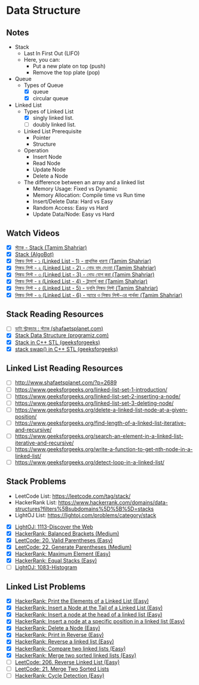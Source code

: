 # Data Structure

## Notes

-   Stack
    -   Last In First Out (LIFO)
    -   Here, you can:
        -   Put a new plate on top (push)
        -   Remove the top plate (pop)
-   Queue
    -   Types of Queue
        -   [x] queue
        -   [x] circular queue
-   Linked List
    -   Types of Linked List
        -   [x] singly linked list.
        -   [ ] doubly linked list.
    -   Linked List Prerequisite
        -   Pointer
        -   Structure
    -   Operation
        -   Insert Node
        -   Read Node
        -   Update Node
        -   Delete a Node
    -   The difference between an array and a linked list
        -   Memory Usage: Fixed vs Dynamic
        -   Memory Allocation: Compile time vs Run time
        -   Insert/Delete Data: Hard vs Easy
        -   Random Access: Easy vs Hard
        -   Update Data/Node: Easy vs Hard

## Watch Videos

-   [x] [স্ট্যাক - Stack (Tamim Shahriar)](https://youtu.be/-8JxL-dXg6w)
-   [x] [Stack (AlgoBot)](https://youtu.be/3gwBZwsa_ik)
-   [x] [লিঙ্কড লিস্ট - ১ (Linked List - 1) - প্রাথমিক ধারণা (Tamim Shahriar)](https://youtu.be/k3wD1KtP8EE)
-   [x] [লিঙ্কড লিস্ট - ২ (Linked List - 2) - নোড বাদ দেওয়া (Tamim Shahriar)](https://youtu.be/rBc-CApEe3s)
-   [x] [লিঙ্কড লিস্ট - ৩ (Linked List - 3) - নোড যোগ করা (Tamim Shahriar)](https://youtu.be/VLd6EnfUuWU)
-   [x] [লিঙ্কড লিস্ট - ৪ (Linked List - 4) - ট্রাভার্স করা (Tamim Shahriar)](https://youtu.be/XLBBmEUILi4)
-   [x] [লিঙ্কড লিস্ট - ৫ (Linked List - 5) - ডবলি লিঙ্কড লিস্ট (Tamim Shahriar)](https://youtu.be/kyuPR9SqvDY)
-   [x] [লিঙ্কড লিস্ট - ৬ (Linked List - 6) - অ্যারে ও লিঙ্কড লিস্ট-এর পার্থক্য (Tamim Shahriar)](https://youtu.be/DKpe5gsySag)

## Stack Reading Resources

-   [ ] [ডাটা স্ট্রাকচার : স্ট্যাক (shafaetsplanet.com)](http://www.shafaetsplanet.com/?p=2342)
-   [x] [Stack Data Structure (programiz.com)](https://www.programiz.com/dsa/stack)
-   [x] [Stack in C++ STL (geeksforgeeks)](https://www.geeksforgeeks.org/stack-in-cpp-stl/)
-   [x] [stack swap() in C++ STL (geeksforgeeks)](https://www.geeksforgeeks.org/stack-swap-in-c-stl/)

## Linked List Reading Resources

-   [ ] http://www.shafaetsplanet.com/?p=2689
-   [ ] https://www.geeksforgeeks.org/linked-list-set-1-introduction/
-   [ ] https://www.geeksforgeeks.org/linked-list-set-2-inserting-a-node/
-   [ ] https://www.geeksforgeeks.org/linked-list-set-3-deleting-node/
-   [ ] https://www.geeksforgeeks.org/delete-a-linked-list-node-at-a-given-position/
-   [ ] https://www.geeksforgeeks.org/find-length-of-a-linked-list-iterative-and-recursive/
-   [ ] https://www.geeksforgeeks.org/search-an-element-in-a-linked-list-iterative-and-recursive/
-   [ ] https://www.geeksforgeeks.org/write-a-function-to-get-nth-node-in-a-linked-list/
-   [ ] https://www.geeksforgeeks.org/detect-loop-in-a-linked-list/

## Stack Problems

-   LeetCode List: https://leetcode.com/tag/stack/
-   HackerRank List: https://www.hackerrank.com/domains/data-structures?filters%5Bsubdomains%5D%5B%5D=stacks
-   LightOJ List: https://lightoj.com/problems/category/stack
-   [x] [LightOJ: 1113-Discover the Web](https://lightoj.com/problem/discover-the-web)
-   [x] [HackerRank: Balanced Brackets (Medium)](https://www.hackerrank.com/challenges/balanced-brackets)
-   [x] [LeetCode: 20. Valid Parentheses (Easy)](https://leetcode.com/problems/valid-parentheses/)
-   [x] [LeetCode: 22. Generate Parentheses (Medium)](https://leetcode.com/problems/generate-parentheses)
-   [x] [HackerRank: Maximum Element (Easy)](https://www.hackerrank.com/challenges/maximum-element)
-   [x] [HackerRank: Equal Stacks (Easy)](https://www.hackerrank.com/challenges/equal-stacks/problem)
-   [ ] [LightOJ: 1083-Histogram](https://lightoj.com/problem/histogram)

## Linked List Problems

-   [x] [HackerRank: Print the Elements of a Linked List (Easy)](https://www.hackerrank.com/challenges/print-the-elements-of-a-linked-list)
-   [x] [HackerRank: Insert a Node at the Tail of a Linked List (Easy)](https://www.hackerrank.com/challenges/insert-a-node-at-the-tail-of-a-linked-list)
-   [x] [HackerRank: Insert a node at the head of a linked list (Easy)](https://www.hackerrank.com/challenges/insert-a-node-at-the-head-of-a-linked-list)
-   [x] [HackerRank: Insert a node at a specific position in a linked list (Easy)](https://www.hackerrank.com/challenges/insert-a-node-at-a-specific-position-in-a-linked-list)
-   [x] [HackerRank: Delete a Node (Easy)](https://www.hackerrank.com/challenges/delete-a-node-from-a-linked-list)
-   [x] [HackerRank: Print in Reverse (Easy)](https://www.hackerrank.com/challenges/print-the-elements-of-a-linked-list-in-reverse)
-   [x] [HackerRank: Reverse a linked list (Easy)](https://www.hackerrank.com/challenges/reverse-a-linked-list)
-   [x] [HackerRank: Compare two linked lists (Easy)](https://www.hackerrank.com/challenges/compare-two-linked-lists)
-   [x] [HackerRank: Merge two sorted linked lists (Easy)](https://www.hackerrank.com/challenges/merge-two-sorted-linked-lists)
-   [ ] [LeetCode: 206. Reverse Linked List (Easy)](https://leetcode.com/problems/reverse-linked-list/)
-   [ ] [LeetCode: 21. Merge Two Sorted Lists](https://leetcode.com/problems/merge-two-sorted-lists)
-   [ ] [HackerRank: Cycle Detection (Easy)](https://www.hackerrank.com/challenges/detect-whether-a-linked-list-contains-a-cycle)
